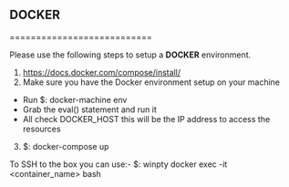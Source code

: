 ## DOCKER
===========================

Please use the following steps to setup a **DOCKER** environment.

1. https://docs.docker.com/compose/install/
2. Make sure you have the Docker environment setup on your machine
 * Run $: docker-machine env
 * Grab the eval() statement and run it
 * All check DOCKER_HOST this will be the IP address to access the resources
3. $: docker-compose up

To SSH to the box you can use:- $: winpty docker exec -it <container_name> bash
